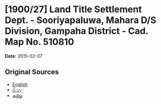 # [1900/27] Land Title Settlement Dept. - Sooriyapaluwa, Mahara D/S Division, Gampaha District - Cad. Map No. 510810

**Date:** 2015-02-07

## Original Sources

- [English](https://documents.gov.lk/view/extra-gazettes/2015/2/1900-27_E.pdf)
- [සිංහල](https://documents.gov.lk/view/extra-gazettes/2015/2/1900-27_S.pdf)
- [தமிழ்](https://documents.gov.lk/view/extra-gazettes/2015/2/1900-27_T.pdf)
